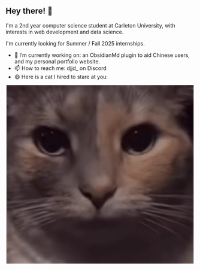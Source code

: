 ## Hey there! 👋

I'm a 2nd year computer science student at Carleton University, with interests in web development and data science.

I'm currently looking for Summer / Fall 2025 internships. 

- 🔭 I’m currently working on: an ObsidianMd plugin to aid Chinese users, and my personal portfolio website.
- 📫 How to reach me: djjd_ on Discord
- 😄 Here is a cat I hired to stare at you:

<div align = 'center'>  
  <img src ='imCooked_cat.jpg' alt=''/>
</div>

<!--
**kiwidisco/kiwidisco** is a ✨ _special_ ✨ repository because its `README.md` (this file) appears on your GitHub profile.

Here are some ideas to get you started:

- 🔭 I’m currently working on ...
- 🌱 I’m currently learning ...
- 👯 I’m looking to collaborate on ...
- 🤔 I’m looking for help with ...
- 💬 Ask me about ...
- 📫 How to reach me: ...
- 😄 Pronouns: ...
- ⚡ Fun fact: ...
-->
